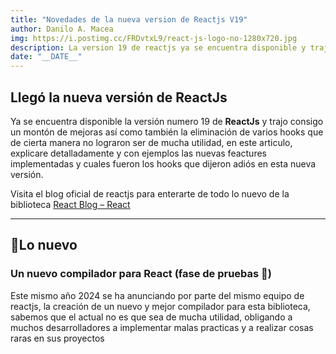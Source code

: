 ```yaml
---
title: "Novedades de la nueva version de Reactjs V19"
author: Danilo A. Macea
img: https://i.postimg.cc/FRDvtxL9/react-js-logo-no-1280x720.jpg
description: La version 19 de reactjs ya se encuentra disponible y trajo un monton de novedades, acompañame a explorar todas las nuevas mejoras y cambios que se implementaron
date: "__DATE__"
---
```


## Llegó la nueva versión de ReactJs

Ya se encuentra disponible la versión numero 19 de **ReactJs** y trajo consigo un montón de  mejoras así como también la eliminación de varios hooks que de cierta manera no lograron ser de mucha utilidad, en este articulo, explicare detalladamente y con ejemplos las nuevas feactures implementadas y cuales fueron los hooks que dijeron adiós en esta nueva versión.

Visita el blog oficial de reactjs para enterarte de todo lo nuevo de la biblioteca   [React Blog – React](https://react.dev/blog)

---

## 📌Lo nuevo 

### Un nuevo compilador para React (fase de pruebas 🧪)

Este mismo año 2024 se ha anunciando por parte del mismo equipo de reactjs, la creación de un nuevo y mejor compilador para esta biblioteca, sabemos que el actual no es que sea de mucha utilidad, obligando a muchos desarrolladores a implementar malas practicas y a realizar cosas raras en sus proyectos 












